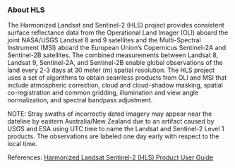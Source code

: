 ### About HLS
The Harmonized Landsat and Sentinel-2 (HLS) project provides consistent surface reflectance data from the Operational Land Imager (OLI) aboard the joint NASA/USGS Landsat 8 and 9 satellites and the Multi-Spectral Instrument (MSI) aboard the European Union’s Copernicus Sentinel-2A and Sentinel-2B satellites. The combined measurements between Landsat 8, Landsat 9, Sentinel-2A, and Sentinel-2B enable global observations of the land every 2-3 days at 30 meter (m) spatial resolution. The HLS project uses a set of algorithms to obtain seamless products from OLI and MSI that include atmospheric correction, cloud and cloud-shadow masking, spatial co-registration and common gridding, illumination and view angle normalization, and spectral bandpass adjustment.

NOTE: Stray swaths of incorrectly dated imagery may appear near the dateline by eastern Australia/New Zealand due to an artifact caused by USGS and ESA using UTC time to name the Landsat and Sentinel-2 Level 1 products. The observations are labeled one day early with respect to the local time.

References: [Harmonized Landsat Sentinel-2 (HLS) Product User Guide](https://lpdaac.usgs.gov/documents/1698/HLS_User_Guide_V2.pdf)

